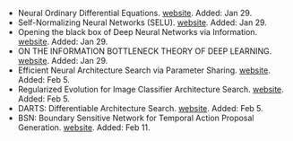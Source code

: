 -  Neural Ordinary Differential Equations. [website](https://arxiv.org/abs/1806.07366). Added: Jan 29.
-  Self-Normalizing Neural Networks (SELU).  [website](https://arxiv.org/pdf/1706.02515.pdf). Added: Jan 29.
- Opening the black box of Deep Neural Networks via Information. [website](https://arxiv.org/pdf/1703.00810.pdf). Added: Jan 29.
- ON THE INFORMATION BOTTLENECK THEORY OF DEEP LEARNING. [website](https://openreview.net/pdf?id=ry_WPG-A-). Added: Jan 29.
- Efficient Neural Architecture Search via Parameter Sharing. [website](https://arxiv.org/pdf/1802.03268.pdf). Added: Feb 5.
- Regularized Evolution for Image Classifier Architecture Search. [website](https://arxiv.org/pdf/1802.01548.pdf). Added: Feb 5.
- DARTS: Differentiable Architecture Search. [website](https://arxiv.org/pdf/1806.09055.pdf). Added: Feb 5.
- BSN: Boundary Sensitive Network for Temporal Action Proposal Generation. [website](https://arxiv.org/pdf/1806.02964.pdf). Added: Feb 11.
